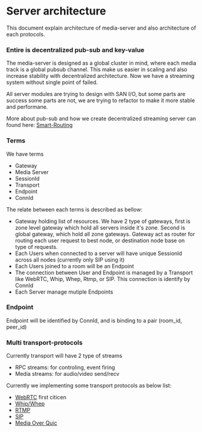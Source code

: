 # Server architecture

This document explain architecture of media-server and also architecture of each protocols.

### Entire is decentralized pub-sub and key-value

The media-server is designed as a global cluster in mind, where each media track is a global pubsub channel. This make us easier in scaling and also increase stability with decentralized architecture. Now we have a streaming system without single point of failed.

All server modules are trying to design with SAN I/O, but some parts are success some parts are not, we are trying to refactor to make it more stable and performane.

More about pub-sub and how we create decentralized streaming server can found here: [Smart-Routing](https://github.com/8xFF/atm0s-sdn/blob/master/docs/smart_routing.md)

### Terms

We have terms

- Gateway
- Media Server
- SessionId
- Transport
- Endpoint
- ConnId

The relate between each terms is described as bellow:

- Gateway holding list of resources. We have 2 type of gateways, first is zone level gateway which hold all servers inside it's zone. Second is global gateway, which hold all zone gateways. Gateway act as router for routing each user request to best node, or destination node base on type of requests.
- Each Users when connected to a server will have unique SessionId across all nodes (currently only SIP using it)
- Each Users joined to a room will be an Endpoint
- The connection between User and Endpoint is managed by a Transport like WebRTC, Whip, Whep, Rtmp, or SIP. This connection is identify by ConnId
- Each Server manage mutiple Endpoints

### Endpoint

Endpoint will be identified by ConnId, and is binding to a pair (room_id, peer_id)

### Multi transport-protocols

Currently transport will have 2 type of streams

- RPC streams: for controling, event firing
- Media streams: for audio/video send/recv

Currently we implementing some transport protocols as below list:

- [WebRTC](./protocols/webrtc.md) first citicen
- [Whip/Whep](./protocols/whip-whep.md)
- [RTMP](./protocols/rtmp.md)
- [SIP](./protocols/sip.md)
- [Media Over Quic](./protocols/moq.md)